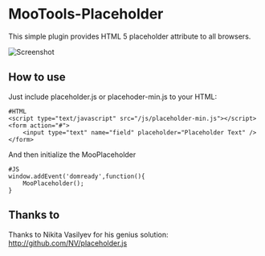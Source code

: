 MooTools-Placeholder
===========

This simple plugin provides HTML 5 placeholder attribute to all browsers.

![Screenshot](http://github.com/phpinfo/MooTools-Placeholder/raw/master/screenshot.png)

How to use
----------

Just include placeholder.js or placehoder-min.js to your HTML:

	#HTML
	<script type="text/javascript" src="/js/placeholder-min.js"></script>
	<form action="#">
		<input type="text" name="field" placeholder="Placeholder Text" />
	</form>

And then initialize the MooPlaceholder

	#JS
	window.addEvent('domready',function(){
		MooPlaceholder();
	}

Thanks to
---------

Thanks to Nikita Vasilyev for his genius solution: http://github.com/NV/placeholder.js